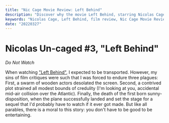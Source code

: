 ```yaml
---
title: "Nic Cage Movie Review: Left Behind"
description: "Discover why the movie Left Behind, starring Nicolas Cage, may not be worth watching. With wooden acting, a contrived plot, and the possibility of a sequel, this film fails to entertain despite its promising premise."
keywords: "Nicolas Cage, Left Behind, film review, Nic Cage Movie Review, movie journey, wooden acting, contrived plot"
date: "20220327"
---
```

# Nicolas Un-caged #3, "Left Behind"

_Do Not Watch_

When watching ["Left Behind"](https://www.imdb.com/title/tt2467046/?ref_=nm_flmg_act_39), I expected to be transported.
However, my sins of film critiques were such that I was forced to endure three plagues:
First, a swarm of wooden actors desolated the screen.
Second, a contrived plot strained all modest bounds of credulity (I'm looking at you, accidental mid-air collision over the Atlantic).
Finally, the death of the first born sunny-disposition, when the plane successfully landed and set the stage for a sequel that I'd probably have to watch if it ever got made.
But like all parables, there is a moral to this story: you don't have to be good to be entertaining.
